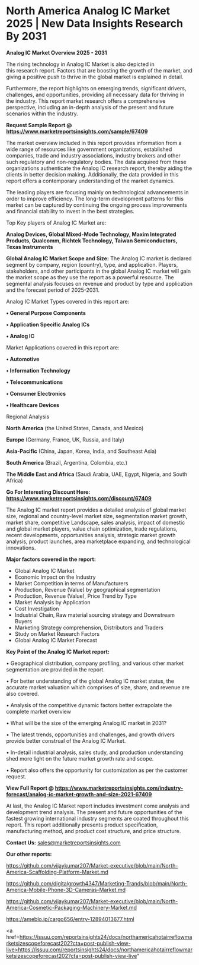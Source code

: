 # North America Analog IC Market 2025 | New Data Insights Research By 2031

<Strong> Analog IC Market Overview 2025 - 2031</strong>

The rising technology in Analog IC Market is also depicted in this research report. Factors that are boosting the growth of the market, and giving a positive push to thrive in the global market is explained in detail.

Furthermore, the report highlights on emerging trends, significant drivers, challenges, and opportunities, providing all necessary data for thriving in the industry. This report market research offers a comprehensive perspective, including an in-depth analysis of the present and future scenarios within the industry.

<strong>Request Sample Report @ <a href=https://www.marketreportsinsights.com/sample/67409>https://www.marketreportsinsights.com/sample/67409</a></strong>

The market overview included in this report provides information from a wide range of resources like government organizations, established companies, trade and industry associations, industry brokers and other such regulatory and non-regulatory bodies. The data acquired from these organizations authenticate the Analog IC research report, thereby aiding the clients in better decision making. Additionally, the data provided in this report offers a contemporary understanding of the market dynamics.

The leading players are focusing mainly on technological advancements in order to improve efficiency. The long-term development patterns for this market can be captured by continuing the ongoing process improvements and financial stability to invest in the best strategies.

Top Key players of Analog IC Market are:

<strong>Analog Devices, Global Mixed-Mode Technology, Maxim Integrated Products, Qualcomm, Richtek Technology, Taiwan Semiconductors, Texas Instruments</strong>

<strong><b>Global Analog IC Market Scope and Size:</b></strong>
The Analog IC market is declared segment by company, region (country), type, and application. Players, stakeholders, and other participants in the global Analog IC market will gain the market scope as they use the report as a powerful resource. The segmental analysis focuses on revenue and product by type and application and the forecast period of 2025-2031.

Analog IC Market Types covered in this report are:

<strong>• General Purpose Components

• Application Specific Analog ICs

• Analog IC</strong>

Market Applications covered in this report are:

<strong>• Automotive

• Information Technology

• Telecommunications

• Consumer Electronics

• Healthcare Devices</strong> 

Regional Analysis

<strong>North America</strong> (the United States, Canada, and Mexico)

<strong>Europe</strong> (Germany, France, UK, Russia, and Italy)

<strong>Asia-Pacific</strong> (China, Japan, Korea, India, and Southeast Asia)

<strong>South America</strong> (Brazil, Argentina, Colombia, etc.)

<strong>The Middle East and Africa</strong> (Saudi Arabia, UAE, Egypt, Nigeria, and South Africa)

<strong>Go For Interesting Discount Here: <a href=https://www.marketreportsinsights.com/discount/67409>https://www.marketreportsinsights.com/discount/67409</a></strong>

The Analog IC market report provides a detailed analysis of global market size, regional and country-level market size, segmentation market growth, market share, competitive Landscape, sales analysis, impact of domestic and global market players, value chain optimization, trade regulations, recent developments, opportunities analysis, strategic market growth analysis, product launches, area marketplace expanding, and technological innovations.

<strong><b>Major factors covered in the report:</b></strong>
<ul>
  <li>Global Analog IC Market </li>
  <li>Economic Impact on the Industry</li>
  <li>Market Competition in terms of Manufacturers</li>
  <li>Production, Revenue (Value) by geographical segmentation</li>
  <li>Production, Revenue (Value), Price Trend by Type</li>
  <li>Market Analysis by Application</li>
  <li>Cost Investigation</li>
  <li>Industrial Chain, Raw material sourcing strategy and Downstream Buyers</li>
  <li>Marketing Strategy comprehension, Distributors and Traders</li>
  <li>Study on Market Research Factors</li>
  <li>Global Analog IC Market Forecast</li>
</ul>

<strong><b>Key Point of the Analog IC Market report:</b></strong>

• Geographical distribution, company profiling, and various other market segmentation are provided in the report.

• For better understanding of the global Analog IC market status, the accurate market valuation which comprises of size, share, and revenue are also covered.

• Analysis of the competitive dynamic factors better extrapolate the complete market overview

• What will be the size of the emerging Analog IC market in 2031?

• The latest trends, opportunities and challenges, and growth drivers provide better construal of the Analog IC Market.

• In-detail industrial analysis, sales study, and production understanding shed more light on the future market growth rate and scope.

• Report also offers the opportunity for customization as per the customer request.

<strong><b>View Full Report @ <a href=https://www.marketreportsinsights.com/industry-forecast/analog-ic-market-growth-and-size-2021-67409>https://www.marketreportsinsights.com/industry-forecast/analog-ic-market-growth-and-size-2021-67409</a></b></strong>


At last, the Analog IC Market report includes investment come analysis and development trend analysis. The present and future opportunities of the fastest growing international industry segments are coated throughout this report. This report additionally presents product specification, manufacturing method, and product cost structure, and price structure.

<strong>Contact Us:</strong>
sales@marketreportsinsights.com

<strong>Our other reports:</strong>

<a href=https://github.com/vijaykumar207/Market-executive/blob/main/North-America-Scaffolding-Platform-Market.md>https://github.com/vijaykumar207/Market-executive/blob/main/North-America-Scaffolding-Platform-Market.md</a>

<a href=https://github.com/digitalgrowth4347/Marketing-Trands/blob/main/North-America-Mobile-Phone-3D-Cameras-Market.md>https://github.com/digitalgrowth4347/Marketing-Trands/blob/main/North-America-Mobile-Phone-3D-Cameras-Market.md</a>

<a href=https://github.com/vijaykumar207/Market-executive/blob/main/North-America-Cosmetic-Packaging-Machinery-Market.md>https://github.com/vijaykumar207/Market-executive/blob/main/North-America-Cosmetic-Packaging-Machinery-Market.md</a>

<a href=https://ameblo.jp/cargo656/entry-12894013677.html>https://ameblo.jp/cargo656/entry-12894013677.html</a>

<a href=https://issuu.com/reportsinsights24/docs/northamericahotairreflowmarketsizescopeforecast202?cta=post-publish-view-live>https://issuu.com/reportsinsights24/docs/northamericahotairreflowmarketsizescopeforecast202?cta=post-publish-view-live</a>"

